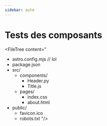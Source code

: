 ```yaml
---
sidebar: auto
---
```

# Tests des composants

<FileTree content="
- astro.config.mjs // lol
- package.json
- src/
  - components/
    - Header.py
    - Title.js
  - pages/
    - index.css
    - about.html
- public/
  - favicon.ico
  - robots.txt
"/>